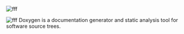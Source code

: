 ![fff](https://user-images.githubusercontent.com/93769409/204646268-21ae96ec-9a1d-40c9-8e29-38abcf68ea1f.jpg)


![fff](https://user-images.githubusercontent.com/93769409/204647150-f5e4f570-bcea-4860-8df8-6b6c79c47f73.jpg) 
Doxygen is a documentation generator and static analysis tool for software source trees.
